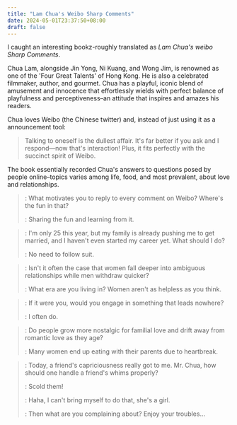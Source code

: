 ```yaml
---
title: "Lam Chua's Weibo Sharp Comments"
date: 2024-05-01T23:37:50+08:00
draft: false
---
```


I caught an interesting bookz-roughly translated as *Lam Chua's weibo Sharp Comments*.

Chua Lam, alongside Jin Yong, Ni Kuang, and Wong Jim, is renowned as one of the 'Four Great Talents' of Hong Kong. He is also a celebrated filmmaker, author, and gourmet. Chua has a playful, iconic blend of amusement and innocence that effortlessly wields with perfect balance of playfulness and perceptiveness–an attitude that inspires and amazes his readers.

Chua loves Weibo (the Chinese twitter) and, instead of just using it as a announcement tool:

> Talking to oneself is the dullest affair. It's far better if you ask and I respond—now that's interaction! Plus, it fits perfectly with the succinct spirit of Weibo.

The book essentially recorded Chua's answers to questions posed by people online–topics varies among life, food, and most prevalent, about love and relationships.

> : What motivates you to reply to every comment on Weibo? Where's the fun in that?
>
> : Sharing the fun and learning from it.

> : I'm only 25 this year, but my family is already pushing me to get married, and I haven't even started my career yet. What should I do?
>
> : No need to follow suit.

> : Isn't it often the case that women fall deeper into ambiguous relationships while men withdraw quicker?
>
> : What era are you living in? Women aren't as helpless as you think.

> : If it were you, would you engage in something that leads nowhere?
>
> : I often do.

> : Do people grow more nostalgic for familial love and drift away from romantic love as they age?
>
> : Many women end up eating with their parents due to heartbreak.

> : Today, a friend's capriciousness really got to me. Mr. Chua, how should one handle a friend's whims properly?
>
> : Scold them!
>
> : Haha, I can't bring myself to do that, she's a girl.
>
> : Then what are you complaining about? Enjoy your troubles...
